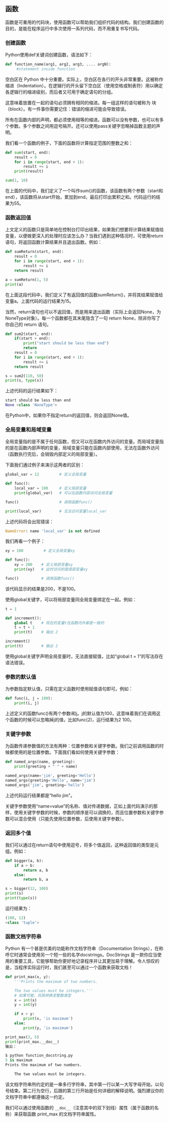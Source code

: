 
## 函数

函数是可重用的代码块，使用函数可以帮助我们组织代码的结构。我们创建函数的目的，是能在程序运行中多次使用一系列代码，而不用重复书写代码。

### 创建函数

Python使用def关键词创建函数，语法如下：

```python
def function_name(arg1, arg2, arg3, .... argN):
     #statement inside function
```

空白区在 Python 中十分重要。实际上，空白区在各行的开头非常重要。这被称作 缩进（Indentation）。在逻辑行的开头留下空白区（使用空格或制表符）用以确定各逻辑行的缩进级别，而后者又可用于确定语句的分组。

这意味着放置在一起的语句必须拥有相同的缩进。每一组这样的语句被称为 块（block）。有一件事你需要记住：错误的缩进可能会导致错误。

所有在函数内部的声明，都必须使用相等的缩进。函数可以没有参数，也可以有多个参数。多个参数之间用逗号隔开。还可以使用pass关键字忽略掉函数主题的声明。

我们看一个函数的例子，下面的函数将计算指定范围的整数之和：

```python
def sum(start, end):
    result = 0
    for i in range(start, end + 1):
        result += i
    print(result)

sum(1, 10)
```

在上面的代码中，我们定义了一个叫作sum()的函数，该函数有两个参数（start和end），该函数将从start开始，累加到end，最后打印出累积之和。代码运行的结果为55。

### 函数返回值

上文定义的函数只是简单地在控制台打印出结果，如果我们想要将计算结果赋值给变量，以便做更深入的处理时应该怎么办？当我们遇到这种情况时，可使用return语句，将返回函数计算结果并且退出函数。例如：

```python
def sumReturn(start, end):
    result = 0
    for i in range(start, end + 1):
        result += i
    return result

a = sumReturn(1, 5)
print(a)
```

在上面这段代码中，我们定义了有返回值的函数sumReturn()，并将其结果赋值给变量a。上面代码的运行结果为15。

当然，return语句也可以不返回值，而是用来退出函数（实际上会返回None，为NoneType对象）。每一个函数都在其末尾隐含了一句 return None，除非你写了你自己的 return 语句。

```python
def sum2(start, end):
    if(start > end):
        print("start should be less than end")
        return
    result = 0
    for i in range(start, end + 1):
        result += i
    return result

s = sum2(110, 50)
print(s, type(s))
```

上述代码的运行结果如下：

```python
start should be less than end
None <class 'NoneType'>
```

在Python中，如果你不指定return的返回值，则会返回None值。

### 全局变量和局域变量

全局变量指的是不属于任何函数，但又可以在函数内外访问的变量。而局域变量指的是在函数内部声明的变量，局域变量只能在函数内部使用，无法在函数外访问（函数执行完后，会销毁内部定义的局部变量）。

下面我们通过例子来演示这两者的区别：

```python
global_var = 12         # 定义全局变量

def func():
    local_var = 100     # 定义局部变量
    print(global_var)   # 可以在函数内部访问全局变量

func()                  # 调用函数func()

print(local_var)        # 无法访问变量local_var
```

上述代码将会出现错误：

```python
NameError: name 'local_var' is not defined
```

我们再看一个例子：

```python
xy = 100         # 定义全局变量xy

def func():
    xy = 200    # 定义局部变量xy
    print(xy)   # 此时访问的是局部变量xy

func()          # 调用函数func()
```

该代码显示的结果是200，不是100。

使用global关键字，可以将局部变量同全局变量绑定在一起。例如：

```python
t = 1

def increment():
    global t    # 现在的变量t在函数内外都是一致的
    t = t + 1
    print(t)    # 输出 2

increment()
print(t)        # 输出 2
```

使用global关键字声明全局变量时，无法直接赋值，比如“global t = 1”的写法存在语法错误。

### 参数的默认值

为参数指定默认值，只需在定义函数时使用赋值语句即可。例如：

```python
def func(i, j = 100):
    print(i, j)
```

上述定义的函数func()有两个参数i和j。j的默认值为100，这意味着我们在调用这个函数的时候可以忽略掉j的值，比如func(2)，运行结果为2 100。

### 关键字参数

为函数传递参数值的方法有两种：位置参数和关键字参数。我们之前调用函数的时候都使用的是位置参数。下面我们看如何使用关键字参数：

```python
def named_args(name, greeting):
    print(greeting + " " + name)

named_args(name='jim', greeting='Hello')
named_args(greeting='Hello', name='jim')
named_args('jim', greeting='hello')
```
上述代码运行结果都是“hello jim"。

关键字参数使用“name=value”的名称、值对传递数据，正如上面代码演示的那样，使用关键字参数的时候，参数的顺序是可以调换的，而且位置参数和关键字参数可以混合使用（只能先使用位置参数，后使用关键字参数）。

### 返回多个值

我们可以通过在return语句中使用逗号，将多个值返回，这种返回值的类型是元组。例如：

```python
def bigger(a, b):
    if a > b:
        return a, b
    else:
        return b, a

s = bigger(12, 100)
print(s)
print(type(s))
```

运行结果为：

```python
(100, 12)
<class 'tuple'>
```

### 函数文档字符串

Python 有一个甚是优美的功能称作文档字符串（Documentation Strings），在称呼它时通常会使用另一个短一些的名字docstrings。DocStrings 是一款你应当使用的重要工具，它能够帮助你更好地记录程序并让其更加易于理解。令人惊叹的是，当程序实际运行时，我们甚至可以通过一个函数来获取文档！

```python
def print_max(x, y):
    '''Prints the maximum of two numbers.

    The two values must be integers.'''
    # 如果可能，将其转换至整数类型
    x = int(x)
    y = int(y)

    if x > y:
        print(x, 'is maximum')
    else:
        print(y, 'is maximum')

print_max(3, 5)
print(print_max.__doc__)
输出：

$ python function_docstring.py
5 is maximum
Prints the maximum of two numbers.

    The two values must be integers.
```

该文档字符串所约定的是一串多行字符串，其中第一行以某一大写字母开始，以句号结束。第二行为空行，后跟的第三行开始是任何详细的解释说明。强烈建议你的文档字符串中都遵循这一约定。

我们可以通过使用函数的 `__doc__`（注意其中的双下划线）属性（属于函数的名称）来获取函数 print_max 的文档字符串属性。


